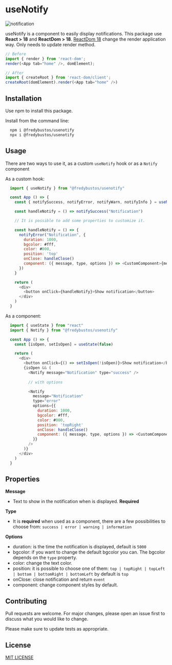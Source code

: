 # useNotify 
![notification](https://user-images.githubusercontent.com/9376106/202876862-a114f196-980f-4ae2-8324-569b965fecbe.gif)

useNotify is a component to easily display notifications. 
This package use **React > 18** and **ReactDom > 18**. [ReactDom 18](https://es.reactjs.org/blog/2022/03/08/react-18-upgrade-guide.html) change the render application way. Only needs to update render method.
```js
// Before
import { render } from 'react-dom';
render(<App tab="home" />, domElement);

// After
import { createRoot } from 'react-dom/client';
createRoot(domElement).render(<App tab="home" />)
```

## Installation

Use npm to install this package.

Install from the command line:

```bash
  npm i @fredybustos/usenotify
  npx i @fredybustos/usenotify
```

## Usage

There are two ways to use it, as a custom `useNotify` hook or as a `Notify` component

As a custom hook:
```js
  import { useNotify } from "@fredybustos/usenotify"

  const App () => {
    const { notifySuccess, notifyError, notifyWarn, notifyInfo } = useNotify()

    const handleNotify = () => notifySuccess("Notification")

    // It is possible to add some properties to customize it.

    const handleNotify = () => {
      notifyError("Notification", {
        duration: 1000,
        bgcolor: #fff,
        color: #000,
        position: 'top'
        onClose: handleClose()
        component: ({ message, type, options }) => <CustomComponent>{message}</CustomComponent>
      })
    }

    return (
      <div>
        <button onClick={handleNotify}>Show notification</button>
      </div>
    )
  }  
```

As a component:
```js
  import { useState } from "react"
  import { Notify } from "@fredybustos/usenotify"

  const App () => {
    const [isOpen, setIsOpen] = useState(false)

    return (
      <div>
        <button onClick={() => setIsOpen(!isOpen)}>Show notification</button>
        {isOpen && (
          <Notify message="Notification" type="success" />
          
          // with options

          <Notify 
            message="Notification"
            type="error" 
            options={{
              duration: 1000,
              bgcolor: #fff,
              color: #000,
              position: 'topRight'
              onClose: handleClose()
              component: ({ message, type, options }) => <CustomComponent>{message}</CustomComponent>
            }}
          />
        )}
      </div>
    )
  }  
```

## Properties

**Message**
  - Text to show in the notification when is displayed. **Required**

**Type**
  - It is **required** when used as a component, there are a few possibilities to choose from: `success | error | warning | information`

**Options**
  - duration: is the time the notification is displayed, default is `5000`
  - bgcolor: if you want to change the default bgcolor you can. The bgcolor depends on the `type` property.
  - color: change the text color.
  - position: it is possible to choose one of them: `top | topRight | topLeft | bottom | bottomRight | bottomLeft` by default is `top`
  - onClose: close notification and return `event`
  - component: change component styles by default.

## Contributing

Pull requests are welcome. For major changes, please open an issue first
to discuss what you would like to change.

Please make sure to update tests as appropriate.


## License

[MIT LICENSE](../../main/LICENSE)
